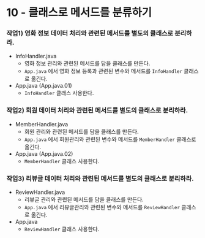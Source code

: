 # 10 - 클래스로 메서드를 분류하기

### 작업1) 영화 정보 데이터 처리와 관련된 메서드를 별도의 클래스로 분리하라.

- InfoHandler.java
    - 영화 정보 관리와 관련된 메서드를 담을 클래스를 만든다.
    - `App.java` 에서 영화 정보 등록과 관련된 변수와 메서드를 `InfoHandler` 클래스로 옮긴다.
- App.java (App.java.01)
    - `InfoHandler` 클래스 사용한다.


### 작업2) 회원 데이터 처리와 관련된 메서드를 별도의 클래스로 분리하라.

- MemberHandler.java
    - 회원 관리와 관련된 메서드를 담을 클래스를 만든다.
    - `App.java` 에서 회원관리와 관련된 변수와 메서드를 `MemberHandler` 클래스로 옮긴다.
- App.java (App.java.02)
    - `MemberHandler` 클래스 사용한다.


### 작업3) 리뷰글 데이터 처리와 관련된 메서드를 별도의 클래스로 분리하라.

- ReviewHandler.java
    - 리뷰글 관리와 관련된 메서드를 담을 클래스를 만든다.
    - `App.java` 에서 리뷰글관리와 관련된 변수와 메서드를 `ReviewHandler` 클래스로 옮긴다.
- App.java
    - `ReviewHandler` 클래스 사용한다.
